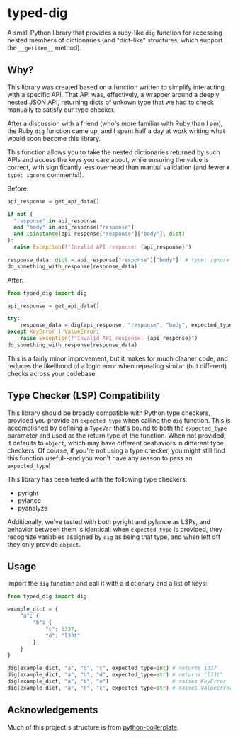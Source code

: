 # typed-dig

A small Python library that provides a ruby-like `dig` function for accessing
nested members of dictionaries (and "dict-like" structures, which support the
`__getitem__` method).

## Why?

This library was created based on a function written to simplify interacting
with a specific API. That API was, effectively, a wrapper around a deeply
nested JSON API, returning dicts of unkown type that we had to check manually
to satisfy our type checker.

After a discussion with a friend (who's more familiar with Ruby than I am), the
Ruby `dig` function came up, and I spent half a day at work writing what would
soon become this library.

This function allows you to take the nested dictionaries returned by such APIs
and access the keys you care about, while ensuring the value is correct, with
significantly less overhead than manual validation (and fewer `# type: ignore`
comments!).

Before:

```python
api_response = get_api_data()

if not (
  "response" in api_response
  and "body" in api_response["response"]
  and isinstance(api_response["response"]["body"], dict)
):
  raise Exception(f"Invalid API response: {api_response}")

response_data: dict = api_response["response"]["body"]  # type: ignore # this was validated maually
do_something_with_response(response_data)
```

After:

```python
from typed_dig import dig

api_response = get_api_data()

try:
    response_data = dig(api_response, "response", "body", expected_type=dict)
except KeyError | ValueError:
    raise Exception(f"Invalid API response: {api_response}")
do_something_with_response(response_data)
```

This is a fairly minor improvement, but it makes for much cleaner code, and
reduces the likelihood of a logic error when repeating similar (but different)
checks across your codebase.

## Type Checker (LSP) Compatibility

This library should be broadly compatible with Python type checkers, provided
you provide an `expected_type` when calling the `dig` function. This is
accomplished by defining a `TypeVar` that's bound to both the `expected_type`
parameter and used as the return type of the function. When not provided, it
defaults to `object`, which may have different beahaviors in different type
checkers. Of course, if you're not using a type checker, you might still find
this function useful--and you won't have any reason to pass an `expected_type`!

This library has been tested with the following type checkers:

- pyright
- pylance
- pyanalyze

Additionally, we've tested with both pyright and pylance as LSPs, and behavior
between them is identical: when `expected_type` is provided, they recognize
variables assigned by `dig` as being that type, and when left off they only
provide `object`.

## Usage

Import the `dig` function and call it with a dictionary and a list of keys:

```python
from typed_dig import dig

example_dict = {
    "a": {
        "b": {
            "c": 1337,
            "d": "l33t"
        }
    }
}

dig(example_dict, "a", "b", "c", expected_type=int) # returns 1337
dig(example_dict, "a", "b", "d", expected_type=str) # returns "l33t"
dig(example_dict, "a", "b", "e")                    # raises KeyError
dig(example_dict, "a", "b", "c", expected_type=str) # raises ValueError
```

## Acknowledgements

Much of this project's structure is from [python-boilerplate](https://github.com/smarlhens/python-boilerplate).
